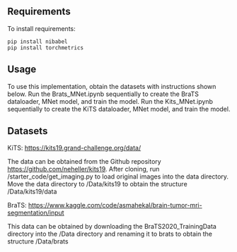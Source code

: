 ## Requirements

To install requirements:

```setup
pip install nibabel
pip install torchmetrics
```
## Usage
To use this implementation, obtain the datasets with instructions shown below.
Run the Brats_MNet.ipynb sequentially to create the BraTS dataloader, MNet model, and train the model.
Run the Kits_MNet.ipynb sequentially to create the KiTS dataloader, MNet model, and train the model.


## Datasets
KiTS: https://kits19.grand-challenge.org/data/

The data can be obtained from the Github repository https://github.com/neheller/kits19. After cloning, run /starter_code/get_imaging.py to load original images into the data directory. Move the data directory to /Data/kits19 to obtain the structure /Data/kits19/data

BraTS: https://www.kaggle.com/code/asmahekal/brain-tumor-mri-segmentation/input

This data can be obtained by downloading the BraTS2020_TrainingData directory into the /Data directory and renaming it to brats to obtain the structure /Data/brats
